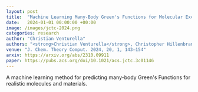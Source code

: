 ```yaml
---
layout: post
title:  "Machine Learning Many-Body Green's Functions for Molecular Excitation Spectra"
date:   2024-01-01 00:00:00 +00:00
image: /images/jctc-2024.png
categories: research
author: "Christian Venturella"
authors: "<strong>Christian Venturella</strong>, Christopher Hillenbrand, Jiachen Li, and Tianyu Zhu*"
venue: "J. Chem. Theory Comput. 2024, 20, 1, 143–154"
arxiv: https://arxiv.org/abs/2310.09911
paper: https://pubs.acs.org/doi/10.1021/acs.jctc.3c01146
---
```

A machine learning method for predicting many-body Green's Functions for realistic molecules and materials.
 


